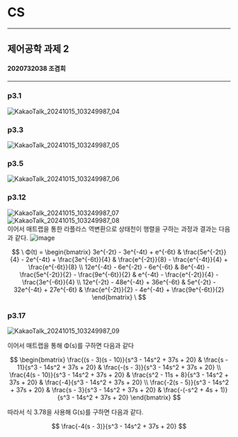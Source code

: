 # CS
---
## 제어공학 과제 2
#### 2020732038 조겸희

---
### p3.1
![KakaoTalk_20241015_103249987_04](https://github.com/user-attachments/assets/a83fe850-6330-48a0-987c-caca1fe099f4)   

### p3.3
![KakaoTalk_20241015_103249987_05](https://github.com/user-attachments/assets/b04ff2a7-a0e9-4848-995d-1cdd68f3be72)

### p3.5
![KakaoTalk_20241015_103249987_06](https://github.com/user-attachments/assets/270215c4-9dcc-4211-a556-32d37594193b)

### p3.12
![KakaoTalk_20241015_103249987_07](https://github.com/user-attachments/assets/8897dc0c-661b-4b20-ba85-3a4495d10871)
![KakaoTalk_20241015_103249987_08](https://github.com/user-attachments/assets/fbd48217-878e-48af-b23a-05bde7093cb4)   
이어서 매트랩을 통한 라플라스 역변환으로 상태천이 행렬을 구하는 과정과 결과는 다음과 같다.
![image](https://github.com/user-attachments/assets/10fef046-53c6-47c0-a064-9f456f4b1421)   

$$
\ Φ(t) =  
\begin{bmatrix}
3e^{-2t} - 3e^{-4t} + e^{-6t} & \frac{5e^{-2t}}{4} - 2e^{-4t} + \frac{3e^{-6t}}{4} & \frac{e^{-2t}}{8} - \frac{e^{-4t}}{4} + \frac{e^{-6t}}{8} \\
12e^{-4t} - 6e^{-2t} - 6e^{-6t} & 8e^{-4t} - \frac{5e^{-2t}}{2} - \frac{9e^{-6t}}{2} & e^{-4t} - \frac{e^{-2t}}{4} - \frac{3e^{-6t}}{4} \\
12e^{-2t} - 48e^{-4t} + 36e^{-6t} & 5e^{-2t} - 32e^{-4t} + 27e^{-6t} & \frac{e^{-2t}}{2} - 4e^{-4t} + \frac{9e^{-6t}}{2}
\end{bmatrix}
\
$$   

### p3.17
![KakaoTalk_20241015_103249987_09](https://github.com/user-attachments/assets/802e1bd8-0cea-4ec5-996a-f1b7fb2d4d85)

이어서 매트랩을 통해 Φ(s)를 구하면 다음과 같다   

$$
\begin{bmatrix}
\frac{(s - 3)(s - 10)}{s^3 - 14s^2 + 37s + 20} & \frac{s - 11}{s^3 - 14s^2 + 37s + 20} & \frac{-(s - 3)}{s^3 - 14s^2 + 37s + 20} \\
\frac{4(s - 10)}{s^3 - 14s^2 + 37s + 20} & \frac{s^2 - 11s + 8}{s^3 - 14s^2 + 37s + 20} & \frac{-4}{s^3 - 14s^2 + 37s + 20} \\
\frac{-2(s - 5)}{s^3 - 14s^2 + 37s + 20} & \frac{s - 3}{s^3 - 14s^2 + 37s + 20} & \frac{-(-s^2 + 4s + 1)}{s^3 - 14s^2 + 37s + 20}
\end{bmatrix}
$$   

따라서 식 3.78을 사용해 G(s)를 구하면 다음과 같다.   

$$
\frac{-4(s - 3)}{s^3 - 14s^2 + 37s + 20}
$$

